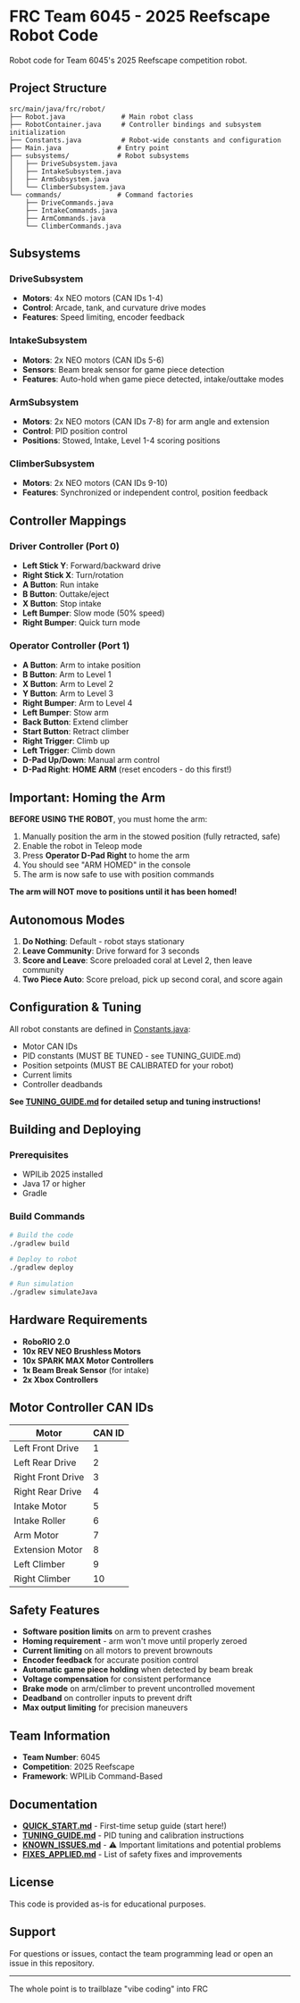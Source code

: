 # FRC Team 6045 - 2025 Reefscape Robot Code

Robot code for Team 6045's 2025 Reefscape competition robot.

## Project Structure

```
src/main/java/frc/robot/
├── Robot.java              # Main robot class
├── RobotContainer.java     # Controller bindings and subsystem initialization
├── Constants.java          # Robot-wide constants and configuration
├── Main.java              # Entry point
├── subsystems/            # Robot subsystems
│   ├── DriveSubsystem.java
│   ├── IntakeSubsystem.java
│   ├── ArmSubsystem.java
│   └── ClimberSubsystem.java
└── commands/              # Command factories
    ├── DriveCommands.java
    ├── IntakeCommands.java
    ├── ArmCommands.java
    └── ClimberCommands.java
```

## Subsystems

### DriveSubsystem
- **Motors**: 4x NEO motors (CAN IDs 1-4)
- **Control**: Arcade, tank, and curvature drive modes
- **Features**: Speed limiting, encoder feedback

### IntakeSubsystem
- **Motors**: 2x NEO motors (CAN IDs 5-6)
- **Sensors**: Beam break sensor for game piece detection
- **Features**: Auto-hold when game piece detected, intake/outtake modes

### ArmSubsystem
- **Motors**: 2x NEO motors (CAN IDs 7-8) for arm angle and extension
- **Control**: PID position control
- **Positions**: Stowed, Intake, Level 1-4 scoring positions

### ClimberSubsystem
- **Motors**: 2x NEO motors (CAN IDs 9-10)
- **Features**: Synchronized or independent control, position feedback

## Controller Mappings

### Driver Controller (Port 0)
- **Left Stick Y**: Forward/backward drive
- **Right Stick X**: Turn/rotation
- **A Button**: Run intake
- **B Button**: Outtake/eject
- **X Button**: Stop intake
- **Left Bumper**: Slow mode (50% speed)
- **Right Bumper**: Quick turn mode

### Operator Controller (Port 1)
- **A Button**: Arm to intake position
- **B Button**: Arm to Level 1
- **X Button**: Arm to Level 2
- **Y Button**: Arm to Level 3
- **Right Bumper**: Arm to Level 4
- **Left Bumper**: Stow arm
- **Back Button**: Extend climber
- **Start Button**: Retract climber
- **Right Trigger**: Climb up
- **Left Trigger**: Climb down
- **D-Pad Up/Down**: Manual arm control
- **D-Pad Right**: **HOME ARM** (reset encoders - do this first!)

## Important: Homing the Arm

**BEFORE USING THE ROBOT**, you must home the arm:
1. Manually position the arm in the stowed position (fully retracted, safe)
2. Enable the robot in Teleop mode
3. Press **Operator D-Pad Right** to home the arm
4. You should see "ARM HOMED" in the console
5. The arm is now safe to use with position commands

**The arm will NOT move to positions until it has been homed!**

## Autonomous Modes

1. **Do Nothing**: Default - robot stays stationary
2. **Leave Community**: Drive forward for 3 seconds
3. **Score and Leave**: Score preloaded coral at Level 2, then leave community
4. **Two Piece Auto**: Score preload, pick up second coral, and score again

## Configuration & Tuning

All robot constants are defined in [Constants.java](src/main/java/frc/robot/Constants.java):
- Motor CAN IDs
- PID constants (MUST BE TUNED - see TUNING_GUIDE.md)
- Position setpoints (MUST BE CALIBRATED for your robot)
- Current limits
- Controller deadbands

**See [TUNING_GUIDE.md](TUNING_GUIDE.md) for detailed setup and tuning instructions!**

## Building and Deploying

### Prerequisites
- WPILib 2025 installed
- Java 17 or higher
- Gradle

### Build Commands
```bash
# Build the code
./gradlew build

# Deploy to robot
./gradlew deploy

# Run simulation
./gradlew simulateJava
```

## Hardware Requirements

- **RoboRIO 2.0**
- **10x REV NEO Brushless Motors**
- **10x SPARK MAX Motor Controllers**
- **1x Beam Break Sensor** (for intake)
- **2x Xbox Controllers**

## Motor Controller CAN IDs

| Motor | CAN ID |
|-------|--------|
| Left Front Drive | 1 |
| Left Rear Drive | 2 |
| Right Front Drive | 3 |
| Right Rear Drive | 4 |
| Intake Motor | 5 |
| Intake Roller | 6 |
| Arm Motor | 7 |
| Extension Motor | 8 |
| Left Climber | 9 |
| Right Climber | 10 |

## Safety Features

- **Software position limits** on arm to prevent crashes
- **Homing requirement** - arm won't move until properly zeroed
- **Current limiting** on all motors to prevent brownouts
- **Encoder feedback** for accurate position control
- **Automatic game piece holding** when detected by beam break
- **Voltage compensation** for consistent performance
- **Brake mode** on arm/climber to prevent uncontrolled movement
- **Deadband** on controller inputs to prevent drift
- **Max output limiting** for precision maneuvers

## Team Information

- **Team Number**: 6045
- **Competition**: 2025 Reefscape
- **Framework**: WPILib Command-Based

## Documentation

- **[QUICK_START.md](QUICK_START.md)** - First-time setup guide (start here!)
- **[TUNING_GUIDE.md](TUNING_GUIDE.md)** - PID tuning and calibration instructions
- **[KNOWN_ISSUES.md](KNOWN_ISSUES.md)** - ⚠️ Important limitations and potential problems
- **[FIXES_APPLIED.md](FIXES_APPLIED.md)** - List of safety fixes and improvements

## License

This code is provided as-is for educational purposes.

## Support

For questions or issues, contact the team programming lead or open an issue in this repository.

---







The whole point is to trailblaze "vibe coding" into FRC
